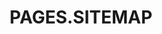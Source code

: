 ---
title: PAGES.SITEMAP
content_title: PAGES.SITEMAP_CONTENT
visible: true
routes:
  default: '/inhaltsverzeichnis'
---